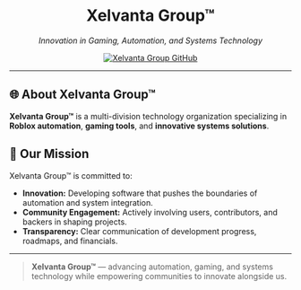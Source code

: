 <div align="center">
  <h1>Xelvanta Group™</h1>
  <p><em>Innovation in Gaming, Automation, and Systems Technology</em></p>
</div>

<p align="center">
  <a href="https://github.com/Xelvanta-Group">
    <img src="https://img.shields.io/badge/GitHub-Xelvanta-blue?style=for-the-badge&logo=github" alt="Xelvanta Group GitHub" />
  </a>
</p>

---

## 🌐 About Xelvanta Group™

**Xelvanta Group™** is a multi-division technology organization specializing in **Roblox automation**, **gaming tools**, and **innovative systems solutions**.

## 🚀 Our Mission
Xelvanta Group™ is committed to:
* **Innovation:** Developing software that pushes the boundaries of automation and system integration.
* **Community Engagement:** Actively involving users, contributors, and backers in shaping projects.
* **Transparency:** Clear communication of development progress, roadmaps, and financials.

---

<!--
## 🗺️ Featured Projects

| Division | Project | Description |
| -------- | ------- | ----------- |

---
-->

> **Xelvanta Group™** — advancing automation, gaming, and systems technology while empowering communities to innovate alongside us.
